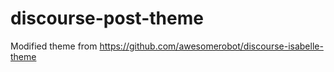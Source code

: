 # discourse-post-theme
Modified theme from https://github.com/awesomerobot/discourse-isabelle-theme
